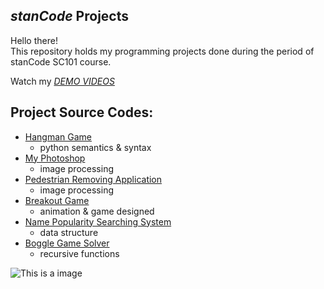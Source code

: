 ## *stanCode* Projects
Hello there!\
This repository holds my programming projects done during the period of stanCode SC101 course.

Watch my *[DEMO VIDEOS](https://drive.google.com/drive/folders/1BlXoCVwbiNA4-4oNDU7DkIhlmA2WE54A)*

## Project Source Codes:
* [Hangman Game](https://github.com/st5703/StanCode-Project/blob/main/StanCode%20projects/hangman_game/hangman.py)
   * python semantics & syntax
* [My Photoshop](https://github.com/st5703/StanCode-Project/blob/main/StanCode%20projects/my_photoshop/best_photoshop_award.py)
  * image processing
* [Pedestrian Removing Application](https://github.com/st5703/StanCode-Project/blob/main/StanCode%20projects/pedestrian_removing_application/stanCodoshop.py)
  * image processing
* [Breakout Game](https://github.com/st5703/StanCode-Project/blob/main/StanCode%20projects/break_out_game/breakout.py)
  * animation & game designed
* [Name Popularity Searching System](https://github.com/st5703/StanCode-Project/blob/main/StanCode%20projects/name_searching_system/babygraphics.py)
  * data structure
* [Boggle Game Solver](https://github.com/st5703/StanCode-Project/blob/main/StanCode%20projects/boggle_game_solver/boggle.py)
  * recursive functions


![This is a image](https://res.cloudinary.com/djvh6y0zv/image/upload/v1630724242/stancode_certificate_dm55ll.jpg)
